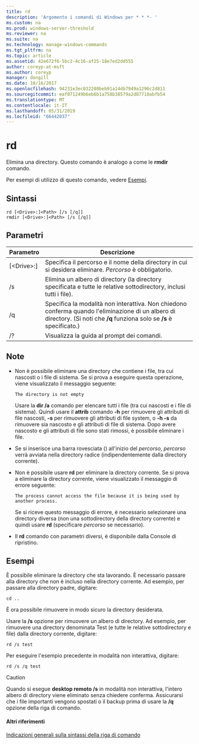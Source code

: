 ```yaml
---
title: rd
description: 'Argomento i comandi di Windows per * * *- '
ms.custom: na
ms.prod: windows-server-threshold
ms.reviewer: na
ms.suite: na
ms.technology: manage-windows-commands
ms.tgt_pltfrm: na
ms.topic: article
ms.assetid: 42e672f6-5bc2-4c16-af25-18e7ed2dd555
author: coreyp-at-msft
ms.author: coreyp
manager: dongill
ms.date: 10/16/2017
ms.openlocfilehash: 94231e3ec032280beb91a14db7949a1296c2d811
ms.sourcegitcommit: eaf071249b6eb6b1a758b38579a2d87710abfb54
ms.translationtype: MT
ms.contentlocale: it-IT
ms.lasthandoff: 05/31/2019
ms.locfileid: "66442037"
---
```

# <a name="rd"></a>rd



Elimina una directory. Questo comando è analogo a come le **rmdir** comando.

Per esempi di utilizzo di questo comando, vedere [Esempi](#BKMK_examples).

## <a name="syntax"></a>Sintassi

```
rd [<Drive>:]<Path> [/s [/q]]
rmdir [<Drive>:]<Path> [/s [/q]]
```

## <a name="parameters"></a>Parametri

|     Parametro     |                                                                 Descrizione                                                                  |
|-------------------|----------------------------------------------------------------------------------------------------------------------------------------------|
| [\<Drive>:]<Path> |                      Specifica il percorso e il nome della directory in cui si desidera eliminare. *Percorso* è obbligatorio.                       |
|        /s         |                     Elimina un albero di directory (la directory specificata e tutte le relative sottodirectory, inclusi tutti i file).                      |
|        /q         | Specifica la modalità non interattiva. Non chiedono conferma quando l'eliminazione di un albero di directory. (Si noti che **/q** funziona solo se **/s** è specificato.) |
|        /?         |                                                     Visualizza la guida al prompt dei comandi.                                                     |

## <a name="remarks"></a>Note

-   Non è possibile eliminare una directory che contiene i file, tra cui nascosti o i file di sistema. Se si prova a eseguire questa operazione, viene visualizzato il messaggio seguente:

    `The directory is not empty`

    Usare la **dir /a** comando per elencare tutti i file (tra cui nascosti e i file di sistema). Quindi usare il **attrib** comando **-h** per rimuovere gli attributi di file nascosti, **-s** per rimuovere gli attributi di file system, o **-h -s** da rimuovere sia nascosto e gli attributi di file di sistema. Dopo avere nascosto e gli attributi di file sono stati rimossi, è possibile eliminare i file.
-   Se si inserisce una barra rovesciata (\) all'inizio del *percorso*, *percorso* verrà avviata nella directory radice (indipendentemente dalla directory corrente).
-   Non è possibile usare **rd** per eliminare la directory corrente. Se si prova a eliminare la directory corrente, viene visualizzato il messaggio di errore seguente:

    `The process cannot access the file because it is being used by another process.`

    Se si riceve questo messaggio di errore, è necessario selezionare una directory diversa (non una sottodirectory della directory corrente) e quindi usare **rd** (specificare *percorso* se necessario).
-   Il **rd** comando con parametri diversi, è disponibile dalla Console di ripristino.

## <a name="BKMK_examples"></a>Esempi

È possibile eliminare la directory che sta lavorando. È necessario passare alla directory che non è incluso nella directory corrente. Ad esempio, per passare alla directory padre, digitare:
```
cd ..
```
È ora possibile rimuovere in modo sicuro la directory desiderata.

Usare la **/s** opzione per rimuovere un albero di directory. Ad esempio, per rimuovere una directory denominata Test (e tutte le relative sottodirectory e file) dalla directory corrente, digitare:
```
rd /s test
```
Per eseguire l'esempio precedente in modalità non interattiva, digitare:
```
rd /s /q test
```

> [!CAUTION]
> Quando si esegue **desktop remoto /s** in modalità non interattiva, l'intero albero di directory viene eliminato senza chiedere conferma. Assicurarsi che i file importanti vengono spostati o il backup prima di usare la **/q** opzione della riga di comando.

#### <a name="additional-references"></a>Altri riferimenti

[Indicazioni generali sulla sintassi della riga di comando](command-line-syntax-key.md)
